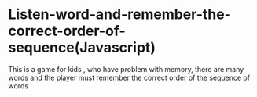 # Listen-word-and-remember-the-correct-order-of-sequence(Javascript)
This is a game for kids , who have problem with memory, there are many words and the player must remember the correct order of the sequence of words
